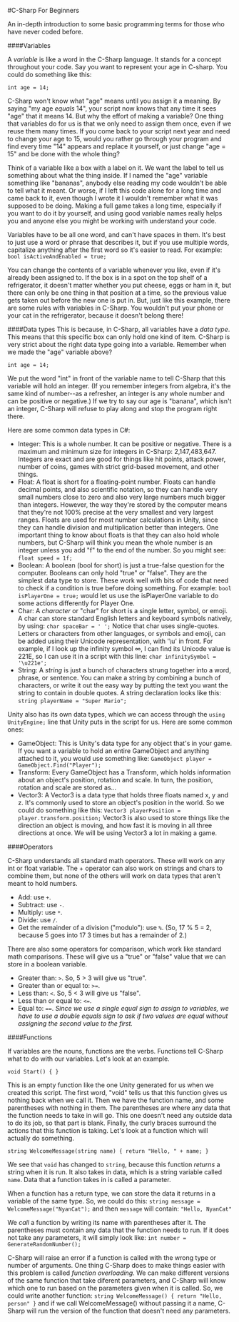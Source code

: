 #C-Sharp For Beginners

An in-depth introduction to some basic programming terms for those who have never coded before.

####Variables

A _variable_ is like a word in the C-Sharp language. It stands for a concept throughout your code. Say you want to represent your age in C-sharp. You could do something like this:

`int age = 14;`

C-Sharp won't know what "age" means until you assign it a meaning. By saying "my age _equals_ 14", your script now knows that any time it sees "age" that it means 14. But why the effort of making a variable? One thing that variables do for us is that we only need to assign them once, even if we reuse them many times. If you come back to your script next year and need to change your age to 15, would you rather go through your program and find every time "14" appears and replace it yourself, or just change "age = 15" and be done with the whole thing?

Think of a variable like a box with a label on it. We want the label to tell us something about what the thing inside. If I named the "age" variable something like "bananas", anybody else reading my code wouldn't be able to tell what it meant. Or worse, if I left this code alone for a long time and came back to it, even though I wrote it I wouldn't remember what it was supposed to be doing. Making a full game takes a long time, especially if you want to do it by yourself, and using good variable names really helps you and anyone else you might be working with understand your code.

Variables have to be all one word, and can't have spaces in them. It's best to just use a word or phrase that describes it, but if you use multiple words, capitalize anything after the first word so it's easier to read. For example: `bool isActiveAndEnabled = true;`

You can change the contents of a variable whenever you like, even if it's already been assigned to. If the box is in a spot on the top shelf of a refrigerator, it doesn't matter whether you put cheese, eggs or ham in it, but there can only be one thing in that position at a time, so the previous value gets taken out before the new one is put in. But, just like this example, there are some rules with variables in C-Sharp. You wouldn't put your phone or your cat in the refrigerator, because it doesn't belong there!

####Data types
This is because, in C-Sharp, all variables have a _data type_. This means that this specific box can only hold one kind of item. C-Sharp is very strict about the right data type going into a variable. Remember when we made the "age" variable above?

`int age = 14;`

We put the word "int" in front of the variable name to tell C-Sharp that this variable will hold an integer. (If you remember integers from algebra, it's the same kind of number--as a refresher, an integer is any whole number and can be positive or negative.) If we try to say our age is "banana", which isn't an integer, C-Sharp will refuse to play along and stop the program right there.

Here are some common data types in C#:

- Integer: This is a whole number. It can be positive or negative. There is a maximum and minimum size for integers in C-Sharp: 2,147,483,647. Integers are exact and are good for things like hit points, attack power, number of coins, games with strict grid-based movement, and other things.
- Float: A float is short for a floating-point number. Floats can handle decimal points, and also scientific notation, so they can handle very small numbers close to zero and also very large numbers much bigger than integers. However, the way they're stored by the computer means that they're not 100% precise at the very smallest and very largest ranges. Floats are used for most number calculations in Unity, since they can handle division and multiplication better than integers. One important thing to know about floats is that they can also hold whole numbers, but C-Sharp will think you mean the whole number is an integer unless you add "f" to the end of the number. So you might see: `float speed = 1f;`
- Boolean: A boolean (bool for short) is just a true-false question for the computer. Booleans can only hold "true" or "false". They are the simplest data type to store. These work well with bits of code that need to check if a condition is true before doing something. For example: `bool isPlayerOne = true;` would let us use the isPlayerOne variable to do some actions differently for Player One.
- Char: A _character_ or "char" for short is a single letter, symbol, or emoji. A char can store standard English letters and keyboard symbols natively, by using: `char spaceBar = ' ';` Notice that char uses single-quotes. Letters or characters from other languages, or symbols and emoji, can be added using their Unicode representation, with '\u' in front. For example, if I look up the infinity symbol ∞, I can find its Unicode value is 221E, so I can use it in a script with this line: `char infinitySymbol = '\u221e';`
- String: A _string_ is just a bunch of characters strung together into a word, phrase, or sentence. You can make a string by combining a bunch of characters, or write it out the easy way by putting the text you want the string to contain in double quotes. A string declaration looks like this: `string playerName = "Super Mario";`

Unity also has its own data types, which we can access through the `using UnityEngine;` line that Unity puts in the script for us. Here are some common ones:

- GameObject: This is Unity's data type for any object that's in your game. If you want a variable to hold an entire GameObject and anything attached to it, you would use something like: `GameObject player = GameObject.Find("Player");`
- Transform: Every GameObject has a Transform, which holds information about an object's position, rotation and scale. In turn, the position, rotation and scale are stored as...
- Vector3: A Vector3 is a data type that holds three floats named x, y and z. It's commonly used to store an object's position in the world. So we could do something like this: `Vector3 playerPosition = player.transform.position;` Vector3 is also used to store things like the direction an object is moving, and how fast it is moving in all three directions at once. We will be using Vector3 a lot in making a game.

####Operators

C-Sharp understands all standard math operators. These will work on any int or float variable. The + operator can also work on strings and chars to combine them, but none of the others will work on data types that aren't meant to hold numbers.

- Add: use `+`.
- Subtract: use `-`.
- Multiply: use `*`.
- Divide: use `/`.
- Get the remainder of a division ("modulo"): use `%`. (So, 17 % 5 = 2, because 5 goes into 17 3 times but has a remainder of 2.)

There are also some operators for comparison, which work like standard math comparisons. These will give us a "true" or "false" value that we can store in a boolean variable.

- Greater than: `>`. So, 5 > 3 will give us "true".
- Greater than or equal to: `>=`.
- Less than: `<`. So, 5 < 3 will give us "false".
- Less than or equal to: `<=`.
- Equal to: `==`. *Since we use a single equal sign to assign to variables, we have to use a double equals sign to ask if two values are equal without assigning the second value to the first.*

####Functions

If variables are the nouns, functions are the verbs. Functions tell C-Sharp what to do with our variables. Let's look at an example.

`void Start() {
}`

This is an empty function like the one Unity generated for us when we created this script. The first word, "void" tells us that this function gives us nothing back when we call it. Then we have the function name, and some parentheses with nothing in them. The parentheses are where any data that the function needs to take in will go. This one doesn't need any outside data to do its job, so that part is blank. Finally, the curly braces surround the actions that this function is taking. Let's look at a function which will actually do something.

`string WelcomeMessage(string name) {
  return "Hello, " + name;
}`

We see that `void` has changed to `string`, because this function _returns_ a string when it is run. It also takes in data, which is a string variable called `name`. Data that a function takes in is called a parameter.

When a function has a return type, we can store the data it returns in a variable of the same type. So, we could do this:
`string message = WelcomeMessage("NyanCat");`
and then `message` will contain: `"Hello, NyanCat"`

We _call_ a function by writing its name with parentheses after it. The parentheses must contain any data that the function needs to run. If it does not take any parameters, it will simply look like: `int number = GenerateRandomNumber();`

C-Sharp will raise an error if a function is called with the wrong type or number of arguments. One thing C-Sharp does to make things easier with this problem is called _function overloading_. We can make different versions of the same function that take diferent parameters, and C-Sharp will know which one to run based on the parameters given when it is called. So, we could write another function:
`string WelcomeMessage() {
  return "Hello, person"
}`
and if we call WelcomeMessage() without passing it a name, C-Sharp will run the version of the function that doesn't need any parameters.
